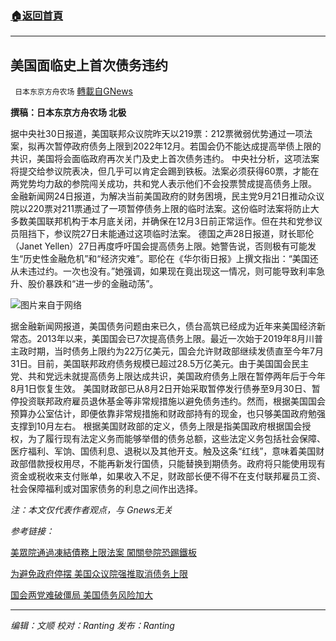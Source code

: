 ###  [:house:返回首頁](https://github.com/ourhimalayas/txt)
---


## 美国面临史上首次债务违约
` 日本东京方舟农场` [轉載自GNews](https://gnews.org/zh-hans/1565491/)

**撰稿：日本东京方舟农场 北极**

据中央社30日报道，美国联邦众议院昨天以219票：212票微弱优势通过一项法案，拟再次暂停政府债务上限到2022年12月。若国会仍不能达成提高举债上限的共识，美国将会面临政府再次关门及史上首次债务违约。
中央社分析，这项法案将提交给参议院表决，但几乎可以肯定会踢到铁板。法案必须获得60票，才能在两党势均力敌的参院闯关成功，共和党人表示他们不会投票赞成提高债务上限。
金融新闻网24日报道，为解决当前美国政府的财务困境，民主党9月21日推动众议院以220票对211票通过了一项暂停债务上限的临时法案。这份临时法案将防止大多数美国联邦机构于本月底关闭，并确保在12月3日前正常运作。但在共和党参议员阻挡下，参议院27日未能通过这项临时法案。
德国之声28日报道，财长耶伦（Janet Yellen）27日再度呼吁国会提高债务上限。她警告说，否则极有可能发生“历史性金融危机”和“经济灾难”。耶伦在《华尔街日报》上撰文指出：“美国还从未违过约。一次也没有。”她强调，如果现在竟出现这一情况，则可能导致利率急升、股价暴跌和“进一步的金融动荡”。

![](https://assets.gnews.org/wp-content/uploads/2021/09/59083032_303.jpg)图片来自于网络

据金融新闻网报道，美国债务问题由来已久，债台高筑已经成为近年来美国经济新常态。2013年以来，美国国会已7次提高债务上限。最近一次始于2019年8月川普主政时期，当时债务上限约为22万亿美元，国会允许财政部继续发债直至今年7月31日。目前，美国联邦政府债务规模已超过28.5万亿美元。由于美国国会民主党、共和党远未就提高债务上限达成共识，美国政府债务上限在暂停两年后于今年8月1日恢复生效。
美国财政部已从8月2日开始采取暂停发行债券至9月30日、暂停投资联邦政府雇员退休基金等非常规措施以避免债务违约。然而，根据美国国会预算办公室估计，即便依靠非常规措施和财政部持有的现金，也只够美国政府勉强支撑到10月左右。
根据美国财政部的定义，债务上限是指美国政府根据国会授权，为了履行现有法定义务而能够举借的债务总额，这些法定义务包括社会保障、医疗福利、军饷、国债利息、退税以及其他开支。触及这条“红线”，意味着美国财政部借款授权用尽，不能再新发行国债，只能替换到期债务。政府将只能使用现有资金或税收来支付账单，如果收入不足，财政部长便不得不在支付联邦雇员工资、社会保障福利或对国家债务的利息之间作出选择。

*注：本文仅代表作者观点，与 Gnews无关*

*参考链接：*

[美眾院通過凍結債務上限法案 闖關參院恐踢鐵板](https://www.cna.com.tw/news/firstnews/202109300048.aspx)

[为避免政府停摆 美国众议院强推取消债务上限](https://www.dw.com/zh/%E4%B8%BA%E9%81%BF%E5%85%8D%E6%94%BF%E5%BA%9C%E5%81%9C%E6%91%86-%E7%BE%8E%E5%9B%BD%E4%BC%97%E8%AE%AE%E9%99%A2%E5%BC%BA%E6%8E%A8%E5%8F%96%E6%B6%88%E5%80%BA%E5%8A%A1%E4%B8%8A%E9%99%90/a-59262024)

[国会两党难破僵局 美国债务风险加大](https://www.financialnews.com.cn/hq/cj/202109/t20210924_229191.html)

* * *

*编辑：文顺 校对：Ranting 发布：Ranting*
